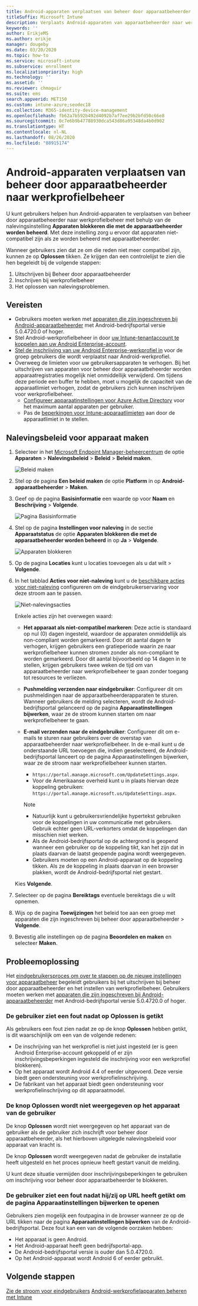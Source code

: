 ```yaml
---
title: Android-apparaten verplaatsen van beheer door apparaatbeheerder naar werkprofielbeheer
titleSuffix: Microsoft Intune
description: Verplaats Android-apparaten van apparaatbeheerder naar werkprofielbeheer in Intune.
keywords: ''
author: ErikjeMS
ms.author: erikje
manager: dougeby
ms.date: 03/20/2020
ms.topic: how-to
ms.service: microsoft-intune
ms.subservice: enrollment
ms.localizationpriority: high
ms.technology: ''
ms.assetid: ''
ms.reviewer: chmaguir
ms.suite: ems
search.appverid: MET150
ms.custom: intune-azure;seodec18
ms.collection: M365-identity-device-management
ms.openlocfilehash: fb62a7b592b492d4092b7af7ee29b2bfd50c66e8
ms.sourcegitcommit: 0c7e6b9b47788930dca543d86a95348da4b0d902
ms.translationtype: HT
ms.contentlocale: nl-NL
ms.lasthandoff: 08/26/2020
ms.locfileid: "88915174"
---
```

# <a name="move-android-devices-from-device-administrator-to-work-profile-management"></a>Android-apparaten verplaatsen van beheer door apparaatbeheerder naar werkprofielbeheer

U kunt gebruikers helpen hun Android-apparaten te verplaatsen van beheer door apparaatbeheerder naar werkprofielbeheer met behulp van de nalevingsinstelling **Apparaten blokkeren die met de apparaatbeheerder worden beheerd**. Met deze instelling zorg u ervoor dat apparaten niet-compatibel zijn als ze worden beheerd met apparaatbeheerder. 

Wanneer gebruikers zien dat ze om die reden niet meer compatibel zijn, kunnen ze op **Oplossen** tikken. Ze krijgen dan een controlelijst te zien die hen begeleidt bij de volgende stappen:
1. Uitschrijven bij Beheer door apparaatbeheerder
2. Inschrijven bij werkprofielbeheer
3. Het oplossen van nalevingsproblemen. 

## <a name="prerequisites"></a>Vereisten

- Gebruikers moeten werken met [apparaten die zijn ingeschreven bij Android-apparaatbeheerder](android-enroll-device-administrator.md) met Android-bedrijfsportal versie 5.0.4720.0 of hoger.
- Stel Android-werkprofielbeheer in door [uw Intune-tenantaccount te koppelen aan uw Android Enterprise-account](connect-intune-android-enterprise.md).
- [Stel de inschrijving van uw Android Enterprise-werkprofiel in](android-work-profile-enroll.md) voor de groep gebruikers die wordt verplaatst naar Android-werkprofiel.
- Overweeg de limieten voor uw gebruikersapparaten te verhogen. Bij het uitschrijven van apparaten voor beheer door apparaatbeheerder worden apparaatregistraties mogelijk niet onmiddellijk verwijderd. Om tijdens deze periode een buffer te hebben, moet u mogelijk de capaciteit van de apparaatlimiet verhogen, zodat de gebruikers zich kunnen inschrijven voor werkprofielbeheer.
  - [Configureer apparaatinstellingen voor Azure Active Directory](/azure/active-directory/devices/device-management-azure-portal#configure-device-settings) voor het maximum aantal apparaten per gebruiker.
  - Pas de [beperkingen voor Intune-apparaatlimieten](enrollment-restrictions-set.md#create-a-device-limit-restriction) aan door de apparaatlimiet in te stellen. 

## <a name="create-device-compliance-policy"></a>Nalevingsbeleid voor apparaat maken

1. Selecteer in het [Microsoft Endpoint Manager-beheercentrum](https://go.microsoft.com/fwlink/?linkid=2109431) de optie **Apparaten** > **Nalevingsbeleid** > **Beleid** > **Beleid maken**.

    ![Beleid maken](./media/android-move-device-admin-work-profile/create-policy.png)

2. Stel op de pagina **Een beleid maken** de optie **Platform** in op **Android-apparaatbeheerder** > **Maken**.
3. Geef op de pagina **Basisinformatie** een waarde op voor **Naam** en **Beschrijving** > **Volgende**.

    ![Pagina Basisinformatie](./media/android-move-device-admin-work-profile/basics.png)
    
4. Stel op de pagina **Instellingen voor naleving** in de sectie **Apparaatstatus** de optie **Apparaten blokkeren die met de apparaatbeheerder worden beheerd** in op **Ja** > **Volgende**.

    ![Apparaten blokkeren](./media/android-move-device-admin-work-profile/block-devices.png)

5. Op de pagina **Locaties** kunt u locaties toevoegen als u dat wilt > **Volgende**.

6. In het tabblad **Acties voor niet-naleving** kunt u de [beschikbare acties voor niet-naleving](../protect/actions-for-noncompliance.md#available-actions-for-noncompliance) configureren om de eindgebruikerservaring voor deze stroom aan te passen.

    ![Niet-nalevingsacties](media/android-move-device-admin-work-profile/noncompliance-actions.png)

    Enkele acties zijn het overwegen waard:

    - **Het apparaat als niet-compatibel markeren**: Deze actie is standaard op nul (0) dagen ingesteld, waardoor de apparaten onmiddellijk als non-compliant worden gemarkeerd. Door dit aantal dagen te verhogen, krijgen gebruikers een gratieperiode waarin ze naar werkprofielbeheer kunnen stromen zonder als non-compliant te worden gemarkeerd. Door dit aantal bijvoorbeeld op 14 dagen in te stellen, krijgen gebruikers twee weken de tijd om van apparaatbeheerder naar werkprofielbeheer te gaan zonder toegang tot resources te verliezen.
    - **Pushmelding verzenden naar eindgebruiker**: Configureer dit om pushmeldingen naar de apparaatbeheerderapparaten te sturen. Wanneer gebruikers de melding selecteren, wordt de Android-bedrijfsportal gelanceerd op de pagina **Apparaatinstellingen bijwerken**, waar ze de stroom kunnen starten om naar werkprofielbeheer te gaan.
    - **E-mail verzenden naar de eindgebruiker**: Configureer dit om e-mails te sturen naar gebruikers over de overstap van apparaatbeheerder naar werkprofielbeheer. In de e-mail kunt u de onderstaande URL toevoegen die, indien geselecteerd, de Android-bedrijfsportal lanceert op de pagina Apparaatinstellingen bijwerken, waar ze de stroom naar werkprofielbeheer kunnen starten.
      - `https://portal.manage.microsoft.com/UpdateSettings.aspx`.
      - Voor de Amerikaanse overheid kunt u in plaats hiervan deze koppeling gebruiken: `https://portal.manage.microsoft.us/UpdateSettings.aspx`.
  
      > [!NOTE]
      > - Natuurlijk kunt u gebruikersvriendelijke hypertekst gebruiken voor de koppelingen in uw communicatie met gebruikers. Gebruik echter geen URL-verkorters omdat de koppelingen dan misschien niet werken.
      > - Als de Android-bedrijfsportal op de achtergrond is geopend wanneer een gebruiker op de koppeling tikt, kan het zijn dat in plaats daarvan de laatst geopende pagina wordt weergegeven.
      > - Gebruikers moeten op een Android-apparaat op de koppeling tikken. Als ze de koppeling in plaats daarvan in een browser plakken, wordt de Android-bedrijfsportal niet gestart. 

    Kies **Volgende**.

7. Selecteer op de pagina **Bereiktags** eventuele bereiktags die u wilt opnemen.
8. Wijs op de pagina **Toewijzingen** het beleid toe aan een groep met apparaten die zijn ingeschreven bij beheer door apparaatbeheerder > **Volgende**.
9. Bevestig alle instellingen op de pagina **Beoordelen en maken** en selecteer **Maken**.

## <a name="troubleshooting"></a>Probleemoplossing

Het [eindgebruikersproces om over te stappen op de nieuwe instellingen voor apparaatbeheer](../user-help/move-to-new-device-management-setup.md) begeleidt gebruikers bij het uitschrijven bij beheer door apparaatbeheerder en het instellen van werkprofielbeheer. Gebruikers moeten werken met [apparaten die zijn ingeschreven bij Android-apparaatbeheerder](android-enroll-device-administrator.md) met Android-bedrijfsportal versie 5.0.4720.0 of hoger.

### <a name="user-sees-an-error-after-tapping-resolve"></a>De gebruiker ziet een fout nadat op Oplossen is getikt
Als gebruikers een fout zien nadat ze op de knop **Oplossen** hebben getikt, is dit waarschijnlijk om een van de volgende redenen:
- De inschrijving van het werkprofiel is niet juist ingesteld (er is geen Android Enterprise-account gekoppeld of er zijn inschrijvingsbeperkingen ingesteld die inschrijving voor een werkprofiel blokkeren).
- Op het apparaat wordt Android 4.4 of eerder uitgevoerd. Deze versie biedt geen ondersteuning voor werkprofielinschrijving. 
- De fabrikant van het apparaat biedt geen ondersteuning voor werkprofielinschrijving op dit apparaatmodel.

### <a name="resolve-button-doesnt-appear-on-the-users-device"></a>De knop Oplossen wordt niet weergegeven op het apparaat van de gebruiker
De knop **Oplossen** wordt niet weergegeven op het apparaat van de gebruiker als de gebruiker zich inschrijft voor beheer door apparaatbeheerder, als het hierboven uitgelegde nalevingsbeleid voor apparaat van kracht is.

De knop **Oplossen** wordt weergegeven nadat de gebruiker de installatie heeft uitgesteld en het proces opnieuw heeft gestart vanuit de melding.

U kunt deze situatie vermijden door inschrijvingsbeperkingen te gebruiken om inschrijving voor beheer door apparaatbeheerder te blokkeren.

### <a name="user-sees-an-error-after-tapping-url-to-update-device-settings-page"></a>De gebruiker ziet een fout nadat hij/zij op URL heeft getikt om de pagina Apparaatinstellingen bijwerken te openen
Gebruikers zien mogelijk een foutpagina in de browser wanneer ze op de URL tikken naar de pagina **Apparaatinstellingen bijwerken** van de Android-bedrijfsportal. Deze fout kan een van de volgende oorzaken hebben:
- Het apparaat is geen Android.
- Het Android-apparaat heeft geen bedrijfsportal-app.
- De Android-bedrijfsportal versie is ouder dan 5.0.4720.0.
- Op het Android-apparaat wordt Android 6 of eerder gebruikt. 

## <a name="next-steps"></a>Volgende stappen
[Zie de stroom voor eindgebruikers](../user-help/move-to-new-device-management-setup.md)
[Android-werkprofielapparaten beheren met Intune](android-enterprise-overview.md)